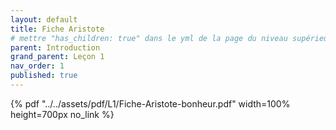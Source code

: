 ```yaml
---
layout: default
title: Fiche Aristote
# mettre "has_children: true" dans le yml de la page du niveau supérieur
parent: Introduction
grand_parent: Leçon 1
nav_order: 1
published: true
---
```

{% pdf "../../assets/pdf/L1/Fiche-Aristote-bonheur.pdf" width=100% height=700px no_link %}